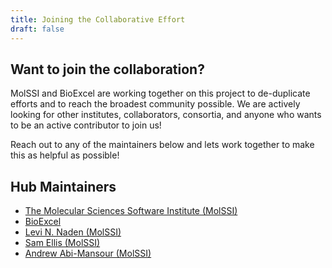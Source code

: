```yaml
---
title: Joining the Collaborative Effort
draft: false
---
```

## Want to join the collaboration?

MolSSI and BioExcel are working together on this project to de-duplicate efforts and to reach the broadest 
community possible. We are actively looking for other institutes, collaborators, consortia, and anyone who wants 
to be an active contributor to join us! 

Reach out to any of the maintainers below and lets work together to make this as helpful as possible! 

## Hub Maintainers 

* [The Molecular Sciences Software Institute (MolSSI)](https://molssi.org)
* [BioExcel](https://bioexcel.eu/)
* [Levi N. Naden (MolSSI)](https://github.com/lnaden)
* [Sam Ellis (MolSSI)](https://github.com/sjayellis)
* [Andrew Abi-Mansour (MolSSI)](https://github.com/Andrew-AbiMansour)